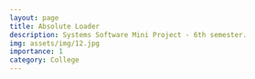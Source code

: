```yaml
---
layout: page
title: Absolute Loader
description: Systems Software Mini Project - 6th semester.
img: assets/img/12.jpg
importance: 1
category: College
---
```


